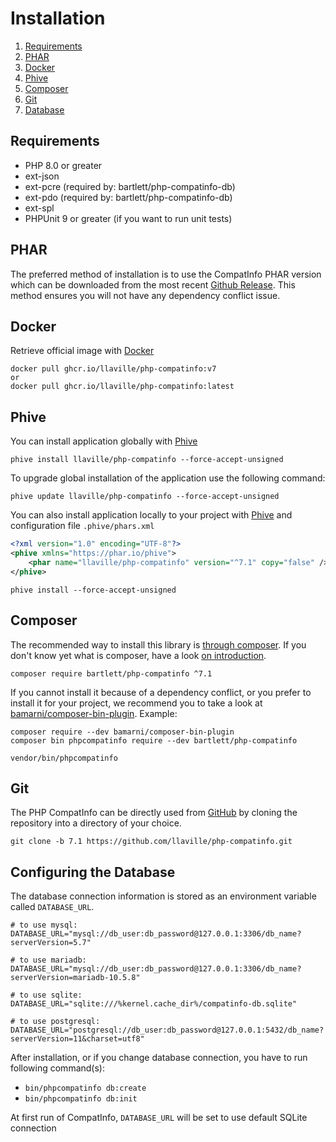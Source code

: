 <!-- markdownlint-disable MD013 -->
# Installation

1. [Requirements](#requirements)
2. [PHAR](#phar)
3. [Docker](#docker)
4. [Phive](#phive)
5. [Composer](#composer)
6. [Git](#git)
7. [Database](#configuring-the-database)

## Requirements

* PHP 8.0 or greater
* ext-json
* ext-pcre (required by: bartlett/php-compatinfo-db)
* ext-pdo (required by: bartlett/php-compatinfo-db)
* ext-spl
* PHPUnit 9 or greater (if you want to run unit tests)

## PHAR

The preferred method of installation is to use the CompatInfo PHAR version which can be downloaded from the most recent
[Github Release][releases]. This method ensures you will not have any dependency conflict issue.

## Docker

Retrieve official image with [Docker][docker]

```shell
docker pull ghcr.io/llaville/php-compatinfo:v7
or
docker pull ghcr.io/llaville/php-compatinfo:latest
```

## Phive

You can install application globally with [Phive][phive]

```shell
phive install llaville/php-compatinfo --force-accept-unsigned
```

To upgrade global installation of the application use the following command:

```shell
phive update llaville/php-compatinfo --force-accept-unsigned
```

You can also install application locally to your project with [Phive][phive] and configuration file `.phive/phars.xml`

```xml
<?xml version="1.0" encoding="UTF-8"?>
<phive xmlns="https://phar.io/phive">
    <phar name="llaville/php-compatinfo" version="^7.1" copy="false" />
</phive>
```

```shell
phive install --force-accept-unsigned
```

## Composer

The recommended way to install this library is [through composer][composer].
If you don't know yet what is composer, have a look [on introduction][composer-intro].

```shell
composer require bartlett/php-compatinfo ^7.1
```

If you cannot install it because of a dependency conflict, or you prefer to install it for your project, we recommend
you to take a look at [bamarni/composer-bin-plugin][bamarni/composer-bin-plugin]. Example:

```shell
composer require --dev bamarni/composer-bin-plugin
composer bin phpcompatinfo require --dev bartlett/php-compatinfo

vendor/bin/phpcompatinfo
```

## Git

The PHP CompatInfo can be directly used from [GitHub][github-repo] by cloning the repository into a directory of your choice.

```shell
git clone -b 7.1 https://github.com/llaville/php-compatinfo.git
```

## Configuring the Database

The database connection information is stored as an environment variable called `DATABASE_URL`.

```shell
# to use mysql:
DATABASE_URL="mysql://db_user:db_password@127.0.0.1:3306/db_name?serverVersion=5.7"

# to use mariadb:
DATABASE_URL="mysql://db_user:db_password@127.0.0.1:3306/db_name?serverVersion=mariadb-10.5.8"

# to use sqlite:
DATABASE_URL="sqlite:///%kernel.cache_dir%/compatinfo-db.sqlite"

# to use postgresql:
DATABASE_URL="postgresql://db_user:db_password@127.0.0.1:5432/db_name?serverVersion=11&charset=utf8"
```

After installation, or if you change database connection, you have to run following command(s):

* `bin/phpcompatinfo db:create`
* `bin/phpcompatinfo db:init`

At first run of CompatInfo, `DATABASE_URL` will be set to use default SQLite connection

[releases]: https://github.com/llaville/php-compatinfo/releases/
[composer]: https://getcomposer.org
[composer-intro]: http://getcomposer.org/doc/00-intro.md
[bamarni/composer-bin-plugin]: https://github.com/bamarni/composer-bin-plugin
[github-repo]: https://github.com/llaville/php-compatinfo.git
[phive]: https://github.com/phar-io/phive
[docker]: https://docs.docker.com/get-docker/
